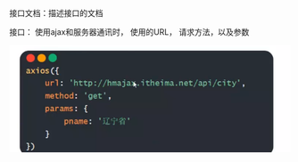 接口文档：描述接口的文档

接口： 使用ajax和服务器通讯时， 使用的URL， 请求方法，以及参数

![image-20241207232009338](./assets/image-20241207232009338.png)